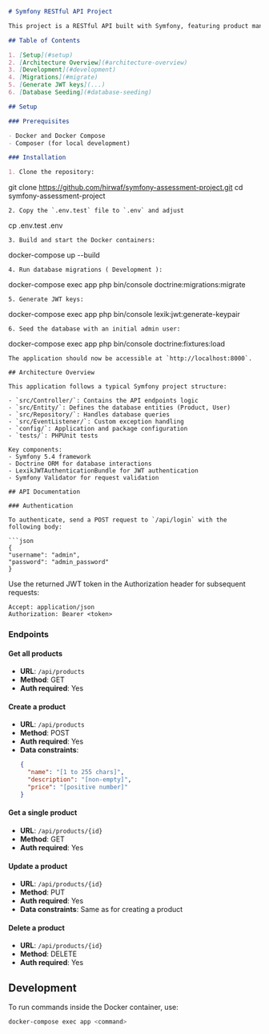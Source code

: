 ```markdown
# Symfony RESTful API Project

This project is a RESTful API built with Symfony, featuring product management endpoints, JWT authentication, and Docker configuration.

## Table of Contents

1. [Setup](#setup)
2. [Architecture Overview](#architecture-overview)
3. [Development](#development)
4. [Migrations](#migrate)
5. [Generate JWT keys](...)
6. [Database Seeding](#database-seeding)

## Setup

### Prerequisites

- Docker and Docker Compose
- Composer (for local development)

### Installation

1. Clone the repository:
   ```
git clone https://github.com/hirwaf/symfony-assessment-project.git
cd symfony-assessment-project
   ```
2. Copy the `.env.test` file to `.env` and adjust
   ```
cp .env.test .env
   ```
3. Build and start the Docker containers:
   ```
docker-compose up --build
   ```
4. Run database migrations ( Development ):
   ```
docker-compose exec app php bin/console doctrine:migrations:migrate
   ```
5. Generate JWT keys:
   ```
docker-compose exec app php bin/console lexik:jwt:generate-keypair
   ```
6. Seed the database with an initial admin user:
   ```
docker-compose exec app php bin/console doctrine:fixtures:load
   ```
The application should now be accessible at `http://localhost:8000`.

## Architecture Overview

This application follows a typical Symfony project structure:

- `src/Controller/`: Contains the API endpoints logic
- `src/Entity/`: Defines the database entities (Product, User)
- `src/Repository/`: Handles database queries
- `src/EventListener/`: Custom exception handling
- `config/`: Application and package configuration
- `tests/`: PHPUnit tests

Key components:
- Symfony 5.4 framework
- Doctrine ORM for database interactions
- LexikJWTAuthenticationBundle for JWT authentication
- Symfony Validator for request validation

## API Documentation

### Authentication

To authenticate, send a POST request to `/api/login` with the following body:

```json
{
  "username": "admin",
  "password": "admin_password"
}
```

Use the returned JWT token in the Authorization header for subsequent requests:

```
Accept: application/json
Authorization: Bearer <token>
```

### Endpoints

#### Get all products

- **URL**: `/api/products`
- **Method**: GET
- **Auth required**: Yes

#### Create a product

- **URL**: `/api/products`
- **Method**: POST
- **Auth required**: Yes
- **Data constraints**:
  ```json
  {
    "name": "[1 to 255 chars]",
    "description": "[non-empty]",
    "price": "[positive number]"
  }
  ```

#### Get a single product

- **URL**: `/api/products/{id}`
- **Method**: GET
- **Auth required**: Yes

#### Update a product

- **URL**: `/api/products/{id}`
- **Method**: PUT
- **Auth required**: Yes
- **Data constraints**: Same as for creating a product

#### Delete a product

- **URL**: `/api/products/{id}`
- **Method**: DELETE
- **Auth required**: Yes

## Development

To run commands inside the Docker container, use:

```bash
docker-compose exec app <command>
```
